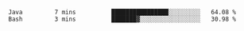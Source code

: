 <!--START_SECTION:waka-->
```text
Java         7 mins          ████████████████░░░░░░░░░   64.08 % 
Bash         3 mins          ███████▓░░░░░░░░░░░░░░░░░   30.98 % 
```
<!--END_SECTION:waka-->
